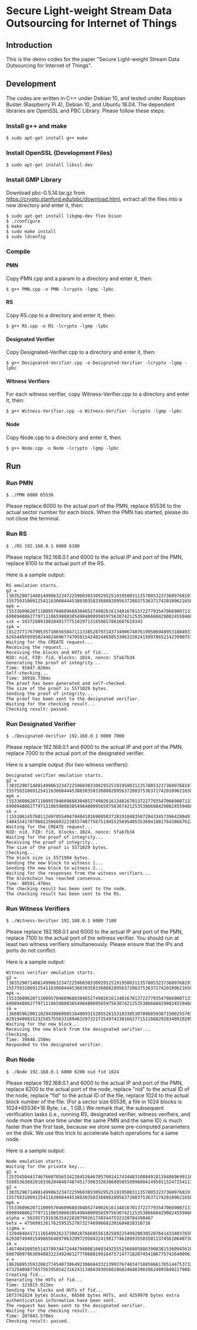 # Secure Light-weight Stream Data Outsourcing for Internet of Things

## Introduction
This is the demo codes for the paper "Secure Light-weight Stream Data Outsourcing for Internet of Things".

## Development
The codes are written in C++ under Debian 10, and tested under Raspbian Buster (Raspberry Pi 4), Debian 10, and Ubuntu 18.04. The dependent libraries are OpenSSL and PBC Library. Please follow these steps:

### Install g++ and make
```
$ sudo apt-get install g++ make
```

### Install OpenSSL (Development Files)
```
$ sudo apt-get install libssl-dev
```

### Install GMP Library
Download pbc-0.5.14.tar.gz from https://crypto.stanford.edu/pbc/download.html, extract all the files into a new directory and enter it, then:
```
$ sudo apt-get install libgmp-dev flex bison
$ ./configure
$ make
$ sudo make install
$ sudo ldconfig
```

### Compile

#### PMN
Copy PMN.cpp and a.param to a directory and enter it, then:
```
$ g++ PMN.cpp -o PMN -lcrypto -lgmp -lpbc
```

#### RS
Copy RS.cpp to a directory and enter it, then:
```
$ g++ RS.cpp -o RS -lcrypto -lgmp -lpbc
```

#### Designated Verifier
Copy Designated-Verifier.cpp to a directory and enter it, then:
```
$ g++ Designated-Verifier.cpp -o Designated-Verifier -lcrypto -lgmp -lpbc
```

#### Witness Verifiers
For each witness verifier, copy Witness-Verifier.cpp to a directory and enter it, then:
```
$ g++ Witness-Verifier.cpp -o Witness-Verifier -lcrypto -lgmp -lpbc
```

#### Node
Copy Node.cpp to a directory and enter it, then:
```
$ g++ Node.cpp -o Node -lcrypto -lgmp -lpbc
```

## Run

### Run PMN
```
$ ./PMN 6000 65536
```
Please replace 6000 to the actual port of the PMN, replace 65536 to the actual sector number for each block. When the PMN has started, please do not close the terminal.

### Run RS
```
$ ./RS 192.168.0.1 6000 6100
```
Please replace 192.168.0.1 and 6000 to the actual IP and port of the PMN, replace 6100 to the actual port of the RS.

Here is a sample output:
```
RS emulation starts.
g2 = [3835290714881499063234722596030330929525191950031135780532373609768197739884147203712326636053061263296030595072401626259528919901924379183754351262762991, 1557593106912541163068444538830358336808289563720837536371742010962165882406442235712410922255466790569518046577982578410592257310883169826417478380641560]
mpk = [5533609620711009570460968830485274902616134816701372277935470669007133656517351826248894833683530024848430029472935961659301422427480560448612504209726234, 6998948862779711106598083854984800956597563074212535386668429082455946854416018334749776610497122462554561321439543324371386730915342588251131343177589464]
ssk = 5937288918020491777510297131658657881687619343
spk = [8123771767905357106565847111338528797143734906740761995069489531804937417493084405877041673768155557534794245573406501153816614979127361974675906487152487, 6245449595950244824696774705815424024465853306315824158978652142399075735605035312575469708935487275885251010596507620679636948016188001244966223282196515]
Waiting for the CREATE request...
Receiving the request...
Receiving the blocks and HVTs of fid...
NID: nid, FID: fid, blocks: 1024, nonce: 5fab7b34
Generating the proof of integrity...
Time: 91047.026ms
Self-checking...
Time: 38916.736ms
The proof has been generated and self-checked.
The size of the proof is 5571029 bytes.
Sending the proof of integrity...
The proof has been sent to the designated verifier.
Waiting for the checking result...
Checking result: passed.

```

### Run Designated Verifier
```
$ ./Designated-Verifier 192.168.0.1 6000 7000
```
Please replace 192.168.0.1 and 6000 to the actual IP and port of the PMN, replace 7000 to the actual port of the designated verifier.

Here is a sample output (for two witness verifiers):
```
Designated verifier emulation starts.
g2 = [3835290714881499063234722596030330929525191950031135780532373609768197739884147203712326636053061263296030595072401626259528919901924379183754351262762991, 1557593106912541163068444538830358336808289563720837536371742010962165882406442235712410922255466790569518046577982578410592257310883169826417478380641560]
mpk = [5533609620711009570460968830485274902616134816701372277935470669007133656517351826248894833683530024848430029472935961659301422427480560448612504209726234, 6998948862779711106598083854984800956597563074212535386668429082455946854416018334749776610497122462554561321439543324371386730915342588251131343177589464]
sk = [155106145760112497055494784041816908503728191048358728433457396428849166199378413907251622644023249518954735759671794007605683689599499564744895687932419, 5404334170796822566603223855748775675194552569540535369418817643866762214113489265694539830931572434022332208357192317386931942539646672224390506690125450]
Waiting for the CREATE request...
NID: nid, FID: fid, blocks: 1024, nonce: 5fab7b34
Waiting for the proof of integrity...
Receiving the proof of integrity...
The size of the proof is 5571029 bytes.
Checking...
The block size is 5571994 bytes.
Sending the new block to witness 1...
Sending the new block to witness 2...
Waiting for the responses from the witness verifiers...
The blockchain has reached consensus.
Time: 80591.476ms
The checking result has been sent to the node.
The checking result has been sent to the RS.

```

### Run Witness Verifiers
```
$ ./Witness-Verifier 192.168.0.1 6000 7100
```
Please replace 192.168.0.1 and 6000 to the actual IP and port of the PMN, replace 7100 to the actual port of the witness verifier. You should run at least two witness verifiers simultaneously. Please ensure that the IPs and ports do not conflict.

Here is a sample output:
```
Witness verifier emulation starts.
g2 = [3835290714881499063234722596030330929525191950031135780532373609768197739884147203712326636053061263296030595072401626259528919901924379183754351262762991, 1557593106912541163068444538830358336808289563720837536371742010962165882406442235712410922255466790569518046577982578410592257310883169826417478380641560]
mpk = [5533609620711009570460968830485274902616134816701372277935470669007133656517351826248894833683530024848430029472935961659301422427480560448612504209726234, 6998948862779711106598083854984800956597563074212535386668429082455946854416018334749776610497122462554561321439543324371386730915342588251131343177589464]
sk = [366859620011029430860085164809315285526153183385307096859387158025570314833832077902051699797801575149295101454338211987326961049395926373830275806822214, 8291940981523258575563318946329732172549742301662771511668292834092020542710308924783878723837103996821831502962702018125174927922114832826612963203610721]
Waiting for the new block...
Receiving the new block from the designated verifier...
Checking...
Time: 39848.150ms
Responded to the designated verifier.

```

### Run Node
```
$ ./Node 192.168.0.1 6000 6200 nid fid 1024
```
Please replace 192.168.0.1 and 6000 to the actual IP and port of the PMN, replace 6200 to the actual port of the node, replace "nid" to the actual ID of the node, replace "fid" to the actual ID of the file, replace 1024 to the actual block number of the file. (For a sector size 65536, a file in 1024 blocks is 1024\*65536\*16 Byte, i.e., 1 GB.) We remark that, the subsequent verification tasks (i.e., running RS, designated verifier, witness verifiers, and node more than one time under the same PMN and the same ID) is much faster than the first task, because we store some pre-computed parameters on the disk. We use this trick to accelerate batch operations for a same node.

Here is a sample output:
```
Node emulation starts.
Waiting for the private key...
g1 = [2535450443746766870565342284526467057801417434483108849181394869699116102562353617038255642079319137690933321224852854656268936200035930326600588432224217, 5588536360201833620404074874517398332030600505509960041495011524725411742102414114012878819868142905200965676450544331163744582056331054130252217640985018]
g2 = [3835290714881499063234722596030330929525191950031135780532373609768197739884147203712326636053061263296030595072401626259528919901924379183754351262762991, 1557593106912541163068444538830358336808289563720837536371742010962165882406442235712410922255466790569518046577982578410592257310883169826417478380641560]
mpk = [5533609620711009570460968830485274902616134816701372277935470669007133656517351826248894833683530024848430029472935961659301422427480560448612504209726234, 6998948862779711106598083854984800956597563074212535386668429082455946854416018334749776610497122462554561321439543324371386730915342588251131343177589464]
alpha = 562957191636354228287991617393447532320784398467
beta = 475699126176259525278732746996682201684820310716
sigma = [3204848417111654992623738018766685561825892254992883052076414334037659398149264169601016585544366792875355211775236376633334228766822246332574406073222411, 6293874940154986564897063209729584224198177461089355035011374561064073812661806609590988894946388209431743051086390925207456738303112122853693798323692891]
sk = [4674045085651437803447244679400816683492555256680588639083815360945618972694108713312984337305319918963499798168580761153202767417506971407869161011678622, 6087089796389408322349246127770680199164757147718207454106775742640096364225221451398618636009520341395744752957459548424453101638304688464723229680208488]
v = [8626895359320827745407306492306684332139937674834718858661705144753732833950883986385704048629854065669057039758228136665305028706873921736669018634966799, 4732540987765756395854231624313484393056028602464839019624893849227908158228361008811490416821527887071337357033775197034563971521465479821194215248698972]
Creating fid...
Generating the HVTs of fid...
Time: 123815.912ms
Sending the blocks and HVTs of fid...
1073741824 bytes blocks, 66560 bytes HVTs, and 4259970 bytes extra authentication information have been sent.
The request has been sent to the designated verifier.
Waiting for the checking result...
Time: 207843.570ms
Checking result: passed.

```
